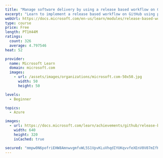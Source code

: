 ```yaml
---
title: "Manage software delivery by using a release based workflow on GitHub"
excerpt: "Learn to implement a release based workflow on GitHub using project boards, branches, and releases."
webUrl: https://docs.microsoft.com/en-us/learn/modules/release-based-workflow-github/
type: course
price: Free
length: PT1H44M
ratings:
  count: 326
  average: 4.797546
heat: 52

provider:
  name: Microsoft Learn
  domain: microsoft.com
  images:
    - url: /assets/images/organizations/microsoft.com-50x50.jpg
      width: 50
      height: 50

levels:
  - Beginner

topics:
  - Azure

images:
  - url: https://docs.microsoft.com/learn/achievements/github/release-based-workflow-github-social.png
    width: 640
    height: 320
    isCached: true

secured: "mmpw0N6pofriEHW8AmnwvgmfvWL5S1VpvKLuVhqdIYUKqvvfeXEnV0V07mIfKYSx4msSmhndjt0cic7+OI0z2CuPkLhlGLnX5Mx0VjhzxVnYVAFdizkoWetKcuEkv2zVyknNIJLmwvh/em6/YC3YRsoVGawg5IoDxFrVsY9oB+TI5omudEsw9Y/E/CBeObxJh9iBseFl3w9oJDgdBhI2M3NjJjaEbbPyJ6ouIlH8gAEHkL6A5uWybJ/1tF3dEP84rSmEe1c4cI3lgHmRMINaib/8BNvqZB7KJ8o1gCcCNZfnntB2sTglgF9O7KDnaqgPOnpWd6I+TShT6/8A7QLDRuNA004OurXlU5CQaUjwhhDRPK7tve+cTC9jYkuJZJOYKKCGA7K9L/oSOPWZc7nSZshQNorPSFXrBo7Srwjc9Mw=;5ohi/WIfMUZO4HeZw8F9Sw=="
---
```


